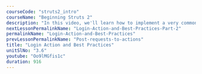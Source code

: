 ```yaml
---
courseCode: "struts2_intro"
courseName: "Beginning Struts 2"
description: "In this video, we'll learn how to implement a very common use case: basic login functionality using Struts 2 framework. In the next tutorial, we'll enhance this code with some best practices."
nextLessonPermalinkName: "Login-Action-and-Best-Practices-Part-2"
permalinkName: "Login-Action-and-Best-Practices"
prevLessonPermalinkName: "Post-requests-to-actions"
title: "Login Action and Best Practices"
unitSlNo: "3.6"
youtube: "Oo9lMGfis1c"
duration: 916
---
```

